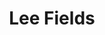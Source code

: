 ---
title: "Lee Fields"
summary: "Elmer \"Lee\" Fields is an American soul artist born in 1950 in North Carolina."
image: "lee-fields.jpg"
apple_music_artist_url: "https://music.apple.com/gb/artist/lee-fields/54267877"
---